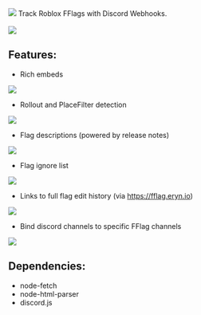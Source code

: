 <img src="https://cdn.discordapp.com/attachments/782720351883886624/783901873202921502/RobloxFFlagTrackerBanner.png">
Track Roblox FFlags with Discord Webhooks.
<br><br>
<a href="https://discord.com/api/oauth2/authorize?client_id=783867190301556736&scope=bot"><img src="https://cdn.discordapp.com/attachments/759542027284512789/814565112039342161/AddToServer.png"></a>

## Features:
- Rich embeds
<img src="https://cdn.discordapp.com/attachments/782720351883886624/783902924064817152/unknown.png">

- Rollout and PlaceFilter detection
<img src="https://cdn.discordapp.com/attachments/782720351883886624/783906196490551336/unknown.png">

- Flag descriptions (powered by release notes)
<img src="https://cdn.discordapp.com/attachments/782720351883886624/783904084444577842/unknown.png">

- Flag ignore list
<img src="https://cdn.discordapp.com/attachments/782720351883886624/783904619759796254/unknown.png">

- Links to full flag edit history (via https://fflag.eryn.io)
<img src="https://cdn.discordapp.com/attachments/782720351883886624/783904962001633280/unknown.png">

- Bind discord channels to specific FFlag channels
<img src="https://cdn.discordapp.com/attachments/782720351883886624/783900392215805962/unknown.png">

## Dependencies:
- node-fetch
- node-html-parser
- discord.js
